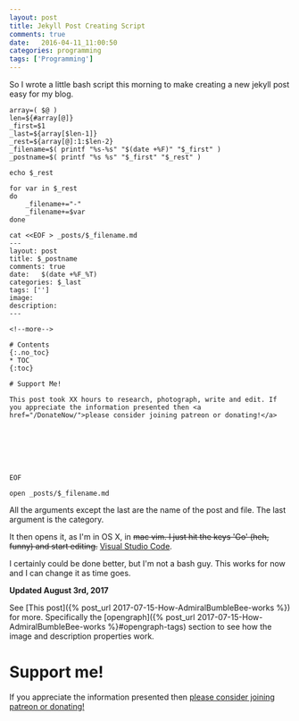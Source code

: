 ```yaml
---
layout: post
title: Jekyll Post Creating Script
comments: true
date:   2016-04-11_11:00:50
categories: programming
tags: ['Programming']
---
```

So I wrote a little bash script this morning to make creating a new jekyll post easy for my blog.

~~~
array=( $@ )
len=${#array[@]}
_first=$1
_last=${array[$len-1]}
_rest=${array[@]:1:$len-2}
_filename=$( printf "%s-%s" "$(date +%F)" "$_first" )
_postname=$( printf "%s %s" "$_first" "$_rest" )

echo $_rest

for var in $_rest 
do
    _filename+="-"
    _filename+=$var
done

cat <<EOF > _posts/$_filename.md
---
layout: post
title: $_postname
comments: true
date:   $(date +%F_%T) 
categories: $_last
tags: ['']
image:
description:
---

<!--more-->

# Contents
{:.no_toc}
* TOC
{:toc}

# Support Me!

This post took XX hours to research, photograph, write and edit. If you appreciate the information presented then <a href="/DonateNow/">please consider joining patreon or donating!</a>







EOF

open _posts/$_filename.md 

~~~

<!--more-->

All the arguments except the last are the name of the post and file. The last argument is the category.

It then opens it, as I'm in OS X, in ~~mac vim. I just hit the keys 'Go' (heh, funny) and start editing.~~ [Visual Studio Code](https://code.visualstudio.com).

I certainly could be done better, but I'm not a bash guy. This works for now and I can change it as time goes.

**Updated August 3rd, 2017**

See [This post]({% post_url 2017-07-15-How-AdmiralBumbleBee-works %}) for more. Specifically the [opengraph]({% post_url 2017-07-15-How-AdmiralBumbleBee-works %}#opengraph-tags) section to see how the image and description properties work.

# Support me!

If you appreciate the information presented then <a href="/DonateNow/">please consider joining patreon or donating!</a>




